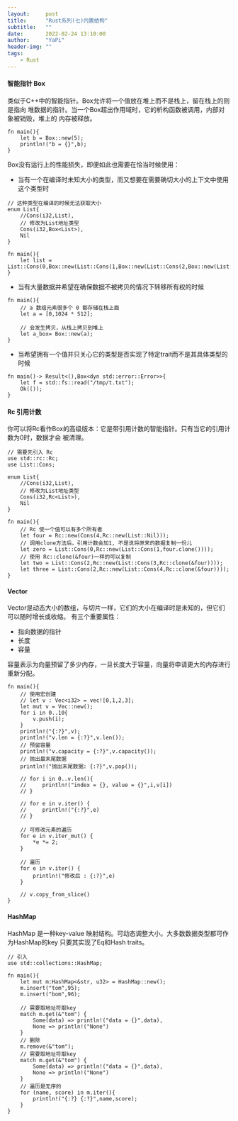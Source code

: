 ```yaml
---
layout:     post
title:      "Rust系列(七)内置结构"
subtitle:   ""
date:       2022-02-24 13:10:00
author:     "YaPi"
header-img: ""
tags:
    - Rust
---
```


#### 智能指针 Box
类似于C++中的智能指针。Box允许将一个值放在堆上而不是栈上，留在栈上的则是指向
堆数据的指针。当一个Box超出作用域时，它的析构函数被调用，内部对象被销毁，堆上的
内存被释放。

```text
fn main(){
    let b = Box::new(5);
    println!("b = {}",b);
}
```
Box没有运行上的性能损失，即便如此也需要在恰当时候使用：

- 当有一个在编译时未知大小的类型，而又想要在需要确切大小的上下文中使用这个类型时

```text
// 这种类型在编译的时候无法获取大小
enum List{
    //Cons(i32,List),
    // 修改为List地址类型
    Cons(i32,Box<List>),
    Nil
}

fn main(){
    let list = List::Cons(0,Box::new(List::Cons(1,Box::new(List::Cons(2,Box::new(List::Nil))))));
}
```

- 当有大量数据并希望在确保数据不被拷贝的情况下转移所有权的时候

```text
fn main(){
    // a 数组元素很多个 0 都存储在栈上面
    let a = [0,1024 * 512];

    // 会发生拷贝，从栈上拷贝到堆上
    let a_box= Box::new(a);
}
```

- 当希望拥有一个值并只关心它的类型是否实现了特定trait而不是其具体类型的时候

```text
fn main()-> Result<(),Box<dyn std::error::Error>>{
    let f = std::fs::read("/tmp/t.txt");
    Ok(());
}
```

#### Rc 引用计数
你可以将Rc看作Box的高级版本：它是带引用计数的智能指针。只有当它的引用计数为0时，数据才会
被清理。

```text
// 需要先引入 Rc
use std::rc::Rc;
use List::Cons;

enum List{
    //Cons(i32,List),
    // 修改为List地址类型
    Cons(i32,Rc<List>),
    Nil
}

fn main(){
    // Rc 使一个值可以有多个所有者
    let four = Rc::new(Cons(4,Rc::new(List::Nil)));
    // 调用clone方法后，引用计数会加1, 不是说将原来的数据复制一份儿
    let zero = List::Cons(0,Rc::new(List::Cons(1,four.clone())));
    // 使用 Rc::clone(&four)一样的可以复制
    let two = List::Cons(2,Rc::new(List::Cons(3,Rc::clone(&four))));
    let three = List::Cons(2,Rc::new(List::Cons(4,Rc::clone(&four))));
}
```

#### Vector
Vector是动态大小的数组，与切片一样，它们的大小在编译时是未知的，但它们可以随时增长或收缩。
有三个重要属性：
- 指向数据的指针
- 长度
- 容量

容量表示为向量预留了多少内存，一旦长度大于容量，向量将申请更大的内存进行重新分配。

```text
fn main(){
    // 使用宏创建
    // let v : Vec<i32> = vec![0,1,2,3];
    let mut v = Vec::new();
    for i in 0..10{
        v.push(i);
    }
    println!("{:?}",v);
    println!("v.len = {:?}",v.len());
    // 预留容量
    println!("v.capacity = {:?}",v.capacity());
    // 抛出最末尾数据
    println!("抛出末尾数据: {:?}",v.pop());

    // for i in 0..v.len(){
    //     println!("index = {}, value = {}",i,v[i])
    // }

    // for e in v.iter() {
    //     println!("{:?}",e)
    // }
    
    // 可修改元素的遍历
    for e in v.iter_mut() {
        *e *= 2;
    }
    
    // 遍历
    for e in v.iter() {
        println!("修改后 : {:?}",e)
    }

    // v.copy_from_slice()
}
```

#### HashMap
HashMap 是一种key-value 映射结构。可动态调整大小。大多数数据类型都可作为HashMap的key
只要其实现了Eq和Hash traits。

```text
// 引入
use std::collections::HashMap;

fn main(){
    let mut m:HashMap<&str, u32> = HashMap::new();
    m.insert("tom",95);
    m.insert("bom",96);

    // 需要取地址符取key
    match m.get(&"tom") {
        Some(data) => println!("data = {}",data),
        None => println!("None")
    }
    // 删除
    m.remove(&"tom");
    // 需要取地址符取key
    match m.get(&"tom") {
        Some(data) => println!("data = {}",data),
        None => println!("None")
    }
    // 遍历是无序的
    for (name, score) in m.iter(){
        println!("{:?} {:?}",name,score);
    }
}
```


